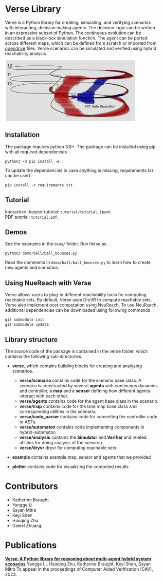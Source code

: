 # Verse Library

Verse is a Python library for creating, simulating, and verifying scenarios with interacting, decision making agents. The decision logic can be written in an expressive subset of Python. The continuous evolution can be described as a black-box simulation function. The agent can be ported across different maps, which can be defined from scratch or imported from [opendrive](https://www.opendrive.com/) files. Verse scenarios can be simulated and verified using hybrid reachability analysis. 

<img src="./docs/source/figs/exp1_lab.PNG" height="200"/>


## Installation
The package requires python 3.8+. The package can be installed using pip with all required dependencies

```
python3 -m pip install -e .
```
To update the dependencies in case anything is missing, requirements.txt can be used.

```
pip install -r requirements.txt
```

## Tutorial

Interactive Jupyter tutorial: ```tutorial/tutorial.ipynb```.  
PDF tutorial: ```tutorial.pdf```.

## Demos

See the examples in the  ```demo/``` folder. Run these as:

```
python3 demo/ball/ball_bounces.py 
```

Read the comments in ```demo/ball/ball_bounces.py``` to learn how to create new agents and scenarios. 

## Using NueReach with Verse
Verse allows users to plug-in different reachability tools for computing reachable sets. By default, Verse uses DryVR to compute reachable sets. Verse also implement post computation using NeuReach. To use NeuReach, additional dependencies can be downloaded using following commands
```
git submodule init
git submodule update
```

## Library structure

The source code of the package is contained in the verse folder, which contains the following sub-directories.

- **verse**, which contains building blocks for creating and analyzing scenarios.
  
  - **verse/scenario** contains code for the scenario base class. A scenario is constructed by several **agents** with continuous dynamics and controller, a **map** and a **sensor** defining how different agents interact with each other.
  - **verse/agents** contains code for the agent base class in the scenario. 
  - **verse/map** contains code for the lane map base class and corresponding utilities in the scenario.
  - **verse/code_parser** contains code for converting the controller code to ASTs. 
  - **verse/automaton** contains code implementing components in hybrid-automaton
  - **verse/analysis** contains the **Simulator** and **Verifier** and related utilities for doing analysis of the scenario
  - **verse/dryvr** dryvr for computing reachable sets


- **example** contains example map, sensor and agents that we provided


- **plotter** contains code for visualizing the computed results

# Contributors

- Katherine Braught
- Yangge Li
- Sayan Mitra
- Keyi Shen
- Haoqing Zhu
- Daniel Zhuang

# Publications

<b> [Verse: A Python library for reasoning about multi-agent hybrid system scenarios](https://arxiv.org/abs/2301.08714)</b> 
Yangge Li, Haoqing Zhu, Katherine Braught, Keyi Shen, Sayan Mitra
To appear in the proceedings of Computer Aided Verification (CAV),  2023. 


